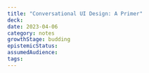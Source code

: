 ```yaml
---
title: "Conversational UI Design: A Primer"
deck: 
date: 2023-04-06
category: notes
growthStage: budding
epistemicStatus: 
assumedAudience: 
tags: 
---
```


